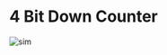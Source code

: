 # 4 Bit Down Counter

![sim](https://github.com/user-attachments/assets/e8f313f2-083f-44f2-b07e-379c0ecaa526)
